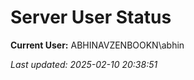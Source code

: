 ﻿# Server User Status

**Current User:** ABHINAVZENBOOKN\abhin

_Last updated: 2025-02-10 20:38:51_

